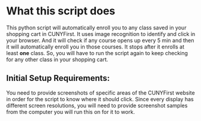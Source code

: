 # What this script does

This python script will automatically enroll you to any class saved in your shopping cart in CUNYFirst.
It uses image recognition to identify and click in your browser. And it will check if any course opens up every 5 min and then it will automatically enroll you in those courses.
It stops after it enrolls at least **one** class. So, you will have to run the script again to keep checking for any other class in your shopping cart.


## Initial Setup Requirements:

You need to provide screenshots of specific areas of the CUNYFirst website in order for the script to know where it should click. Since every display has different screen resolutions, you will need to provide screenshot samples from the computer you will run this on for it to work.
